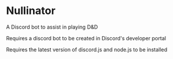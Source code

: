 # Nullinator
A Discord bot to assist in playing D&D

Requires a discord bot to be created in Discord's developer portal
 
Requires the latest version of discord.js and node.js to be installed
